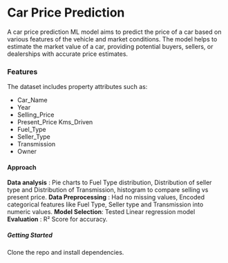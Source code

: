 # **Car Price Prediction** 
A car price prediction ML model aims to predict the price of a car based on various features of the vehicle and market conditions. The model helps to estimate the market value of a car, providing potential buyers, sellers, or dealerships with accurate price estimates.

### **Features**  
The dataset includes property attributes such as:  

- Car_Name 
- Year 
- Selling_Price 
- Present_Price	Kms_Driven 
- Fuel_Type 
- Seller_Type 
- Transmission 
- Owner 

#### **Approach**
**Data analysis** : Pie charts to Fuel Type distribution, Distribution of seller type and Distribution of Transmission, histogram to compare selling vs present price. 
**Data Preprocessing** : Had no missing values, Encoded categorical features like Fuel Type, Seller type and Transmission into numeric values. 
**Model Selection**: Tested Linear regression model 
**Evaluation** : R² Score for accuracy.

##### **Getting Started**
Clone the repo and install dependencies. 
